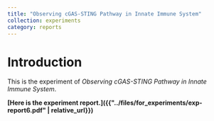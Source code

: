```yaml
---
title: "Observing cGAS-STING Pathway in Innate Immune System"
collection: experiments
category: reports
---
```


# Introduction
This is the experiment of *Observing cGAS-STING Pathway in Innate Immune System*.

**[Here is the experiment report.]({{"../files/for_experiments/exp-report6.pdf" | relative_url}})**